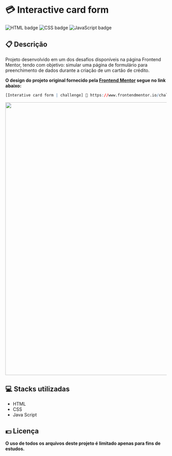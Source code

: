 # 💳 Interactive card form

![HTML badge](https://img.shields.io/badge/html5-%23E34F26.svg?style=for-the-badge&logo=html5&logoColor=white)
![CSS badge](https://img.shields.io/badge/css3-%231572B6.svg?style=for-the-badge&logo=css3&logoColor=white)
![JavaScript badge](https://img.shields.io/badge/javascript-%23323330.svg?style=for-the-badge&logo=javascript&logoColor=%23F7DF1E)

## 📋 Descrição

Projeto desenvolvido em um dos desafios disponíveis na página Frontend Mentor, tendo com objetivo: simular uma página de formulário para preenchimento de dados durante a criação de um cartão de crédito.

**O design do projeto original fornecido pela [Frontend Mentor](https://www.frontendmentor.io/) segue no link abaixo:**

```r
[Interative card form | challenge] 🔗 https://www.frontendmentor.io/challenges/interactive-card-details-form-XpS8cKZDWw
```

<img width="850px" src="https://user-images.githubusercontent.com/105606295/196008063-cffb363e-47b5-47e9-b551-98abe17f058c.png">

## 💻 Stacks utilizadas

-   HTML
-   CSS
-   Java Script

## 💵 Licença

**O uso de todos os arquivos deste projeto é limitado apenas para fins de estudos.**
